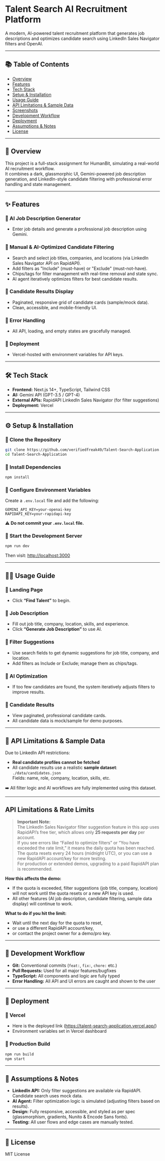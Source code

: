 # Talent Search AI Recruitment Platform

A modern, AI-powered talent recruitment platform that generates job descriptions and optimizes candidate search using LinkedIn Sales Navigator filters and OpenAI.

---

## 📚 Table of Contents
- [Overview](#overview)
- [Features](#features)
- [Tech Stack](#tech-stack)
- [Setup & Installation](#setup--installation)
- [Usage Guide](#usage-guide)
- [API Limitations & Sample Data](#api-limitations--sample-data)
- [Screenshots](#screenshots)
- [Development Workflow](#development-workflow)
- [Deployment](#deployment)
- [Assumptions & Notes](#assumptions--notes)
- [License](#license)

---

## 🧩 Overview

This project is a full-stack assignment for HumanBit, simulating a real-world AI recruitment workflow.  
It combines a dark, glassmorphic UI, Gemini-powered job description generation, and LinkedIn-style candidate filtering with professional error handling and state management.

---

## ✨ Features

### 🔹 AI Job Description Generator
- Enter job details and generate a professional job description using Gemini.

### 🔹 Manual & AI-Optimized Candidate Filtering
- Search and select job titles, companies, and locations (via LinkedIn Sales Navigator API on RapidAPI).
- Add filters as "Include" (must-have) or "Exclude" (must-not-have).
- Chips/tags for filter management with real-time removal and state sync.
- AI agent iteratively optimizes filters for best candidate results.

### 🔹 Candidate Results Display
- Paginated, responsive grid of candidate cards (sample/mock data).
- Clean, accessible, and mobile-friendly UI.

### 🔹 Error Handling
- All API, loading, and empty states are gracefully managed.

### 🔹 Deployment
- Vercel-hosted with environment variables for API keys.

---

## 🛠️ Tech Stack

- **Frontend:** Next.js 14+, TypeScript, Tailwind CSS  
- **AI:** Gemini API (GPT-3.5 / GPT-4)  
- **External APIs:** RapidAPI LinkedIn Sales Navigator (for filter suggestions)  
- **Deployment:** Vercel  

---

## ⚙️ Setup & Installation

### 🔸 Clone the Repository

```bash
git clone https://github.com/verifiedfreak49/Talent-Search-Application.git
cd Talent-Search-Application
```

### 🔸 Install Dependencies

```bash
npm install
```

### 🔸 Configure Environment Variables

Create a `.env.local` file and add the following:

```env
GEMINI_API_KEY=your-openai-key
RAPIDAPI_KEY=your-rapidapi-key
```

⚠️ **Do not commit your `.env.local` file.**

### 🔸 Start the Development Server

```bash
npm run dev
```

Then visit: [http://localhost:3000](http://localhost:3000)

---

## 🧑‍💻 Usage Guide

### 🔹 Landing Page
- Click **“Find Talent”** to begin.

### 🔹 Job Description
- Fill out job title, company, location, skills, and experience.
- Click **“Generate Job Description”** to use AI.

### 🔹 Filter Suggestions
- Use search fields to get dynamic suggestions for job title, company, and location.
- Add filters as Include or Exclude; manage them as chips/tags.

### 🔹 AI Optimization
- If too few candidates are found, the system iteratively adjusts filters to improve results.

### 🔹 Candidate Results
- View paginated, professional candidate cards.
- All candidate data is mock/sample for demo purposes.

---

## 🚫 API Limitations & Sample Data

Due to LinkedIn API restrictions:
- **Real candidate profiles cannot be fetched**
- All candidate results use a realistic **sample dataset**:  
  `./data/candidates.json`  
  Fields: name, role, company, location, skills, etc.

➡️ All filter logic and AI workflows are fully implemented using this dataset.

---

## API Limitations & Rate Limits

> **Important Note:**  
> The LinkedIn Sales Navigator filter suggestion feature in this app uses RapidAPI’s free tier, which allows only **25 requests per day** per account.  
> If you see errors like “Failed to optimize filters” or “You have exceeded the rate limit,” it means the daily quota has been reached.  
> The quota resets every 24 hours (midnight UTC), or you can use a new RapidAPI account/key for more testing.  
> For production or extended demos, upgrading to a paid RapidAPI plan is recommended.

**How this affects the demo:**
- If the quota is exceeded, filter suggestions (job title, company, location) will not work until the quota resets or a new API key is used.
- All other features (AI job description, candidate filtering, sample data display) will continue to work.

**What to do if you hit the limit:**
- Wait until the next day for the quota to reset,
- or use a different RapidAPI account/key,
- or contact the project owner for a demo/pro key.
  
---

## 🧪 Development Workflow

- **Git:** Conventional commits (`feat:`, `fix:`, `chore:` etc.)
- **Pull Requests:** Used for all major features/bugfixes
- **TypeScript:** All components and logic are fully typed
- **Error Handling:** All API and UI errors are caught and shown to the user

---

## 🚀 Deployment

### 🔹 Vercel
- Here is the deployed link (https://talent-search-application.vercel.app/)
- Environment variables set in Vercel dashboard

### 🔹 Production Build

```bash
npm run build
npm start
```

---

## 📝 Assumptions & Notes

- **LinkedIn API:** Only filter suggestions are available via RapidAPI. Candidate search uses mock data.
- **AI Agent:** Filter optimization logic is simulated (adjusting filters based on results).
- **Design:** Fully responsive, accessible, and styled as per spec (glassmorphism, gradients, Nunito & Encode Sans fonts).
- **Testing:** All user flows and edge cases are manually tested.

---

## 📄 License

MIT License  
